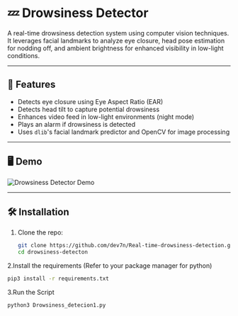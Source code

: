 # 💤 Drowsiness Detector

A real-time drowsiness detection system using computer vision techniques. It leverages facial landmarks to analyze eye closure, head pose estimation for nodding off, and ambient brightness for enhanced visibility in low-light conditions.

---

## 🚀 Features

- Detects eye closure using Eye Aspect Ratio (EAR)
- Detects head tilt to capture potential drowsiness
- Enhances video feed in low-light environments (night mode)
- Plays an alarm if drowsiness is detected
- Uses `dlib`'s facial landmark predictor and OpenCV for image processing

---

## 🖥️ Demo

![Drowsiness Detector Demo](assets/sample_output.jpg)

---

## 🛠️ Installation

1. Clone the repo:
   ```bash
   git clone https://github.com/dev7n/Real-time-drowsiness-detection.git
   cd drowsiness-detecton

2.Install the requirements (Refer to your package manager for python)

   ```bash
   pip3 install -r requirements.txt
   ```
3.Run the Script

   ```bash
   python3 Drowsiness_detecion1.py
